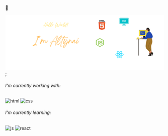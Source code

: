  👋


![banner](github-profile.png);




 ###### I'm currently working with:

 ![html](https://img.shields.io/badge/HTML5-E34F26?style=for-the-badge&logo=html5&logoColor=white)
 ![css](https://img.shields.io/badge/CSS3-1572B6?style=for-the-badge&logo=css3&logoColor=white)
    
  ###### I'm currently learning:  
    
 ![js](https://img.shields.io/badge/JavaScript-FFFF00?style=for-the-badge&logo=javascript&logoColor=000)
 ![react](https://img.shields.io/badge/React-0ABAB5?style=for-the-badge&logo=react&logoColor=61DAFB)

